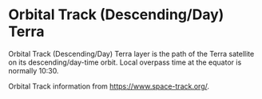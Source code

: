# Orbital Track (Descending/Day) Terra
Orbital Track (Descending/Day) Terra layer is the path of the Terra satellite on its descending/day-time orbit. Local overpass time at the equator is normally 10:30.

Orbital Track information from <https://www.space-track.org/>.
